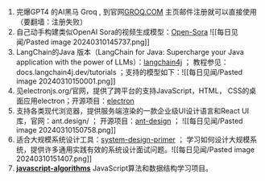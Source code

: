 1.  完爆GPT4 的AI黑马 Groq , 到官网[GROQ.COM](https://groq.com/) 主页邮件注册就可以直接使用（要翻墙：注册失败）
2.  自己动手构建类似OpenAI Sora的视频生成模型：[Open-Sora](https://github.com/hpcaitech/Open-Sora)   ![[每日见闻/Pasted image 20240310145737.png]] 
3. LangChain的Java 版本（LangChain for Java: Supercharge your Java application with the power of LLMs）：[langchain4j](https://github.com/langchain4j/langchain4j) ； 教程参见：docs.langchain4j.dev/tutorials ；支持的模型如下：![[每日见闻/Pasted image 20240310150001.png]]
4. 见electronjs.org/官网，提供了跨平台的支持JavaScript，HTML， CSS的桌面应用electron；开源项目：[electron](https://github.com/electron/electron)  
5. 支持各类现代浏览器，提供服务端渲染的一款企业级UI设计语言和React UI 库，官网：ant.design/ ； 开源项目：[ant-design](https://github.com/ant-design/ant-design) ； ![[每日见闻/Pasted image 20240310150758.png]]
6.  适合大规模系统设计工具：[system-design-primer](https://github.com/donnemartin/system-design-primer) ； 学习如何设计大规模系统，提供许多通用实践有效的系统设计面试问题。![[每日见闻/Pasted image 20240310151407.png]]
7. **[javascript-algorithms](https://github.com/trekhleb/javascript-algorithms)** JavaScript算法和数据结构学习项目。
